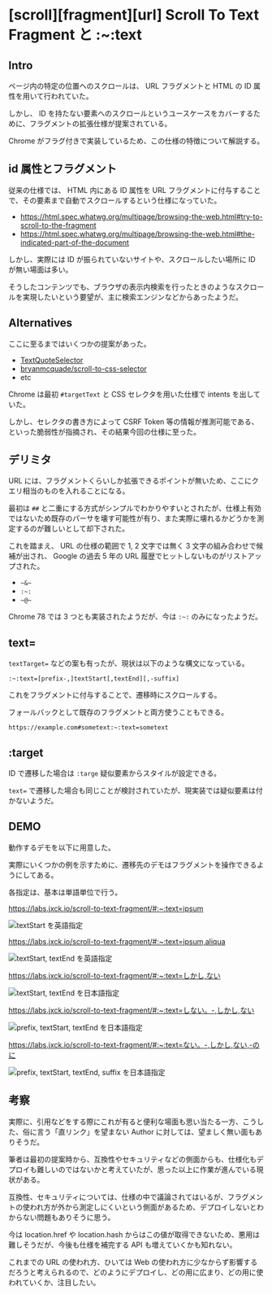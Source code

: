 # [scroll][fragment][url] Scroll To Text Fragment と :~:text

## Intro

ページ内の特定の位置へのスクロールは、 URL フラグメントと HTML の ID 属性を用いて行われていた。

しかし、 ID を持たない要素へのスクロールというユースケースをカバーするために、フラグメントの拡張仕様が提案されている。

Chrome がフラグ付きで実装しているため、この仕様の特徴について解説する。


## id 属性とフラグメント

従来の仕様では、 HTML 内にある ID 属性を URL フラグメントに付与することで、その要素まで自動でスクロールするという仕様になっていた。

- <https://html.spec.whatwg.org/multipage/browsing-the-web.html#try-to-scroll-to-the-fragment>
- <https://html.spec.whatwg.org/multipage/browsing-the-web.html#the-indicated-part-of-the-document>

しかし、実際には ID が振られていないサイトや、スクロールしたい場所に ID が無い場面は多い。

そうしたコンテンツでも、ブラウザの表示内検索を行ったときのようなスクロールを実現したいという要望が、主に検索エンジンなどからあったようだ。


## Alternatives

ここに至るまではいくつかの提案があった。

- [TextQuoteSelector](https://www.w3.org/TR/annotation-model/#text-quote-selector)
- [bryanmcquade/scroll-to-css-selector](https://github.com/bryanmcquade/scroll-to-css-selector)
- etc

Chrome は最初 `#targetText` と CSS セレクタを用いた仕様で intents を出していた。

しかし、セレクタの書き方によって CSRF Token 等の情報が推測可能である、といった脆弱性が指摘され、その結果今回の仕様に至った。


## デリミタ

URL には、フラグメントくらいしか拡張できるポイントが無いため、ここにクエリ相当のものを入れることになる。

最初は `##` と二重にする方式がシンプルでわかりやすいとされたが、仕様上有効ではないため既存のパーサを壊す可能性が有り、また実際に壊れるかどうかを測定するのが難しいとして却下された。

これを踏まえ、 URL の仕様の範囲で 1, 2 文字では無く 3 文字の組み合わせで候補が出され、 Google の過去 5 年の URL 履歴でヒットしないものがリストアップされた。

- `~&~`
- `:~:`
- `~@~`

Chrome 78 では 3 つとも実装されたようだが、今は `:~:` のみになったようだ。


## text=

`textTarget=` などの案も有ったが、現状は以下のような構文になっている。


```text
:~:text=[prefix-,]textStart[,textEnd][,-suffix]
```

これをフラグメントに付与することで、遷移時にスクロールする。

フォールバックとして既存のフラグメントと両方使うこともできる。


```url
https://example.com#sometext:~:text=sometext
```


## :target

ID で遷移した場合は `:targe` 疑似要素からスタイルが設定できる。

`text=` で遷移した場合も同じことが検討されていたが、現実装では疑似要素は付かないようだ。


## DEMO

動作するデモを以下に用意した。

実際にいくつかの例を示すために、遷移先のデモはフラグメントを操作できるようにしてある。

各指定は、基本は単語単位で行う。

<https://labs.jxck.io/scroll-to-text-fragment/#:~:text=ipsum>

![textStart を英語指定](1.textStart.en.png#3359x2051 'textStart with en')

<https://labs.jxck.io/scroll-to-text-fragment/#:~:text=ipsum,aliqua>

![textStart, textEnd を英語指定](2.textStart-textEnd.en.png#3357x2053 'textStart & textEnd with en')

<https://labs.jxck.io/scroll-to-text-fragment/#:~:text=しかし,ない>

![textStart, textEnd を日本語指定](3.textStart-textEnd.ja.png#3359x2051 'textStart & textEnd with ja')

<https://labs.jxck.io/scroll-to-text-fragment/#:~:text=しない。-,しかし,ない>

![prefix, textStart, textEnd を日本語指定](4.prefix-textStart-textEnd.ja.png#3359x2054 'prefix & textStart & textEnd with ja')

<https://labs.jxck.io/scroll-to-text-fragment/#:~:text=ない。-,しかし,ない,-のに>

![prefix, textStart, textEnd, suffix を日本語指定](5.prefix-textStart-textEnd-suffix.jp.png#3359x2054 'prefix & textStart & textEnd & suffix with ja')


## 考察

実際に、引用などをする際にこれが有ると便利な場面も思い当たる一方、こうした、俗に言う「直リンク」を望まない Author に対しては、望ましく無い面もありそうだ。

筆者は最初の提案時から、互換性やセキュリティなどの側面からも、仕様化もデプロイも難しいのではないかと考えていたが、思った以上に作業が進んでいる現状がある。

互換性、セキュリティについては、仕様の中で議論されてはいるが、フラグメントの使われ方が外から測定しにくいという側面があるため、デプロイしないとわからない問題もありそうに思う。

今は location.href や location.hash からはこの値が取得できないため、悪用は難しそうだが、今後も仕様を補完する API も増えていくかも知れない。

これまでの URL の使われ方、ひいては Web の使われ方に少なからず影響するだろうと考えられるので、どのようにデプロイし、どの用に広まり、どの用に使われていくか、注目したい。
